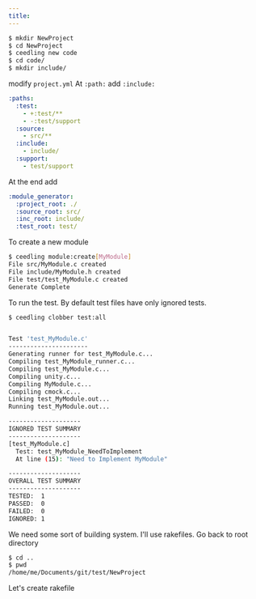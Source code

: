 ```yaml
---
title:
---
```


```sh
$ mkdir NewProject
$ cd NewProject
$ ceedling new code
$ cd code/
$ mkdir include/

```

modify `project.yml`
At `:path:` add `:include:` 

```yml
:paths:
  :test:
    - +:test/**
    - -:test/support
  :source:
    - src/**
  :include:
    - include/
  :support:
    - test/support
```

At the end add

```yml
:module_generator:
  :project_root: ./
  :source_root: src/
  :inc_root: include/
  :test_root: test/
```

To create a new module

```sh
$ ceedling module:create[MyModule]
File src/MyModule.c created
File include/MyModule.h created
File test/test_MyModule.c created
Generate Complete
```

To run the test. By default test files have only ignored tests.
```sh
$ ceedling clobber test:all


Test 'test_MyModule.c'
----------------------
Generating runner for test_MyModule.c...
Compiling test_MyModule_runner.c...
Compiling test_MyModule.c...
Compiling unity.c...
Compiling MyModule.c...
Compiling cmock.c...
Linking test_MyModule.out...
Running test_MyModule.out...

--------------------
IGNORED TEST SUMMARY
--------------------
[test_MyModule.c]
  Test: test_MyModule_NeedToImplement
  At line (15): "Need to Implement MyModule"

--------------------
OVERALL TEST SUMMARY
--------------------
TESTED:  1
PASSED:  0
FAILED:  0
IGNORED: 1
```


We need some sort of building system. I'll use rakefiles.
Go back to root directory

```sh
$ cd ..
$ pwd 
/home/me/Documents/git/test/NewProject
```

Let's create rakefile
```ruby

```
